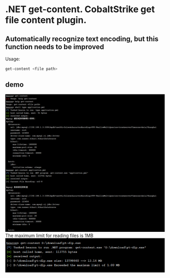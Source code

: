 # .NET get-content. CobaltStrike get file content plugin.
**Automatically recognize text encoding, but this function needs to be improved**
---
Usage:
```sh
get-content <file path>
```
## demo
![](https://github.com/0x3rhy/get-content/blob/main/assert/1.png)
The maximum limit for reading files is 1MB
![](https://github.com/0x3rhy/get-content/blob/main/assert/2.png)
